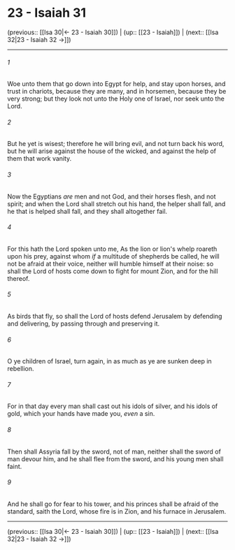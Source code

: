 # 23 - Isaiah 31

(previous:: [[Isa 30|← 23 - Isaiah 30]]) | (up:: [[23 - Isaiah]]) | (next:: [[Isa 32|23 - Isaiah 32 →]])

***


###### 1 
Woe unto them that go down into Egypt for help, and stay upon horses, and trust in chariots, because they are many, and in horsemen, because they be very strong; but they look not unto the Holy one of Israel, nor seek unto the Lord. 

###### 2 
But he yet is wisest; therefore he will bring evil, and not turn back his word, but he will arise against the house of the wicked, and against the help of them that work vanity. 

###### 3 
Now the Egyptians _are_ men and not God, and their horses flesh, and not spirit; and when the Lord shall stretch out his hand, the helper shall fall, and he that is helped shall fall, and they shall altogether fail. 

###### 4 
For this hath the Lord spoken unto me, As the lion or lion's whelp roareth upon his prey, against whom _if_ a multitude of shepherds be called, he will not be afraid at their voice, neither will humble himself at their noise: so shall the Lord of hosts come down to fight for mount Zion, and for the hill thereof. 

###### 5 
As birds that fly, so shall the Lord of hosts defend Jerusalem by defending and delivering, by passing through and preserving it. 

###### 6 
O ye children of Israel, turn again, in as much as ye are sunken deep in rebellion. 

###### 7 
For in that day every man shall cast out his idols of silver, and his idols of gold, which your hands have made you, _even_ a sin. 

###### 8 
Then shall Assyria fall by the sword, not of man, neither shall the sword of man devour him, and he shall flee from the sword, and his young men shall faint. 

###### 9 
And he shall go for fear to his tower, and his princes shall be afraid of the standard, saith the Lord, whose fire is in Zion, and his furnace in Jerusalem.

***

(previous:: [[Isa 30|← 23 - Isaiah 30]]) | (up:: [[23 - Isaiah]]) | (next:: [[Isa 32|23 - Isaiah 32 →]])
